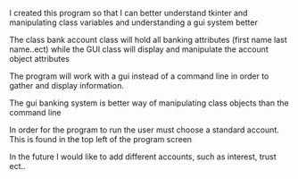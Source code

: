 I created this program so that I can better
understand tkinter and manipulating class variables
and understanding a gui system better

The class bank account class will hold all banking attributes (first name last name..ect)
while the  GUI class will display and manipulate the account object attributes

The program will work with a gui instead of a command line 
in order to gather and display information. 

The gui banking system is better way of manipulating class objects than the command line

In order for the program to run the user must choose a standard account. 
This is found in the top left of the program screen

In the future I would like to add different accounts, such as interest, trust ect..